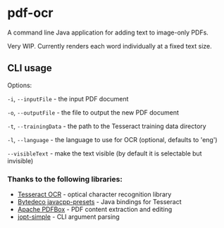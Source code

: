 # pdf-ocr
A command line Java application for adding text to image-only PDFs.

Very WIP. Currently renders each word individually at a fixed text size.

## CLI usage
Options:

`-i`, `--inputFile` - the input PDF document

`-o`, `--outputFile` - the file to output the new PDF document

`-t`, `--trainingData` - the path to the Tesseract training data directory 

`-l`, `--language` - the language to use for OCR (optional, defaults to 'eng')

`--visibleText` - make the text visible (by default it is selectable but invisible)

### Thanks to the following libraries:
* [Tesseract OCR](https://tesseract-ocr.github.io) - optical character recognition library
* [Bytedeco javacpp-presets](https://github.com/bytedeco/javacpp-presets) - Java bindings for Tesseract
* [Apache PDFBox](https://pdfbox.apache.org) - PDF content extraction and editing
* [jopt-simple](https://jopt-simple.github.io/jopt-simple) - CLI argument parsing